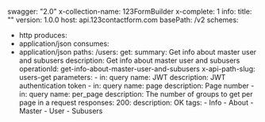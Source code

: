 swagger: "2.0"
x-collection-name: 123FormBuilder
x-complete: 1
info:
  title: ""
  version: 1.0.0
host: api.123contactform.com
basePath: /v2
schemes:
- http
produces:
- application/json
consumes:
- application/json
paths:
  /users:
    get:
      summary: Get info about master user and subusers
      description: Get info about master user and subusers
      operationId: get-info-about-master-user-and-subusers
      x-api-path-slug: users-get
      parameters:
      - in: query
        name: JWT
        description: JWT authentication token
      - in: query
        name: page
        description: Page number
      - in: query
        name: per_page
        description: The number of groups to get per page in a request
      responses:
        200:
          description: OK
      tags:
      - Info
      - About
      - Master
      - User
      - Subusers